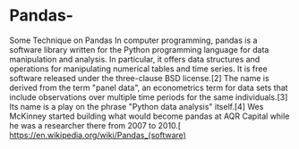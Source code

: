 # Pandas-
Some Technique on Pandas
In computer programming, pandas is a software library written for the Python programming language for data manipulation and analysis. In particular, it offers data structures and operations for manipulating numerical tables and time series. It is free software released under the three-clause BSD license.[2] The name is derived from the term "panel data", an econometrics term for data sets that include observations over multiple time periods for the same individuals.[3] Its name is a play on the phrase "Python data analysis" itself.[4] Wes McKinney started building what would become pandas at AQR Capital while he was a researcher there from 2007 to 2010.[
https://en.wikipedia.org/wiki/Pandas_(software)
